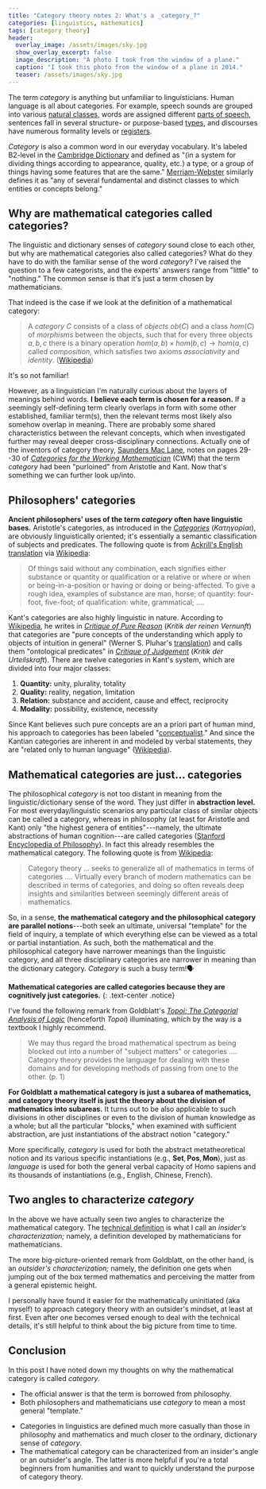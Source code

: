 ```yaml
---
title: "Category theory notes 2: What's a _category_?"
categories: [linguistics, mathematics]
tags: [category theory]
header:
  overlay_image: /assets/images/sky.jpg
  show_overlay_excerpt: false
  image_description: "A photo I took from the window of a plane."
  caption: "I took this photo from the window of a plane in 2014."
  teaser: /assets/images/sky.jpg
---
```


The term _category_ is anything but unfamiliar to linguisticians. Human language is all about categories. For example, speech sounds are grouped into various [natural classes](https://en.wikipedia.org/wiki/Natural_class), words are assigned different [parts of speech](https://en.wikipedia.org/wiki/Part_of_speech), sentences fall in several structure- or purpose-based [types](https://en.wikipedia.org/wiki/Sentence_(linguistics)#Classification), and discourses have numerous formality levels or [registers](https://en.wikipedia.org/wiki/Register_(sociolinguistics)).

_Category_ is also a common word in our everyday vocabulary. It's labeled B2-level in the [Cambridge Dictionary](https://dictionary.cambridge.org/dictionary/english/category) and defined as "(in a system for dividing things according to appearance, quality, etc.) a type, or a group of things having some features that are the same." [Merriam-Webster](https://www.merriam-webster.com/dictionary/category) similarly defines it as "any of several fundamental and distinct classes to which entities or concepts belong."

## Why are mathematical categories called categories?
The linguistic and dictionary senses of _category_ sound close to each other, but why are mathematical categories also called categories? What do they have to do with the familiar sense of the word _category_?  I've raised the question to a few categorists, and the experts' answers range from "little" to "nothing." The common sense is that it's just a term chosen by mathematicians.

That indeed is the case if we look at the definition of a mathematical category: <a id="catdef"></a>
>A _category_ $C$ consists of a class of _objects_ $ob(C)$ and a class $hom(C)$ of _morphisms_ between the objects, such that for every three objects $a, b, c$ there is a binary operation $hom(a,b) \times hom(b,c) \rightarrow hom(a,c)$ called _composition_, which satisfies two axioms _associativity_ and _identity_. ([Wikipedia](https://en.wikipedia.org/wiki/Category_(mathematics)#Definition))

It's so not familiar!

However, as a linguistician I'm naturally curious about the layers of meanings behind words. **I believe each term is chosen for a reason.** If a seemingly self-defining term clearly overlaps in form with some other established, familiar term(s), then the relevant terms most likely also somehow overlap in meaning. There are probably some shared characteristics between the relevant concepts, which when investigated further may reveal deeper cross-disciplinary connections. Actually one of the inventors of category theory, [Saunders Mac Lane](https://en.wikipedia.org/wiki/Saunders_Mac_Lane), notes on pages 29--30 of [_Categories for the Working Mathematician_](https://books.google.co.uk/books?id=MXboNPdTv7QC&source=gbs_navlinks_s) (CWM) that the term _category_ had been "purloined" from Aristotle and Kant. Now that's something we can further look up/into.

## Philosophers' categories
**Ancient philosophers' uses of the term _category_ often have linguistic bases.**  Aristotle's categories, as introduced in the [_Categories_](https://en.wikipedia.org/wiki/Categories_(Aristotle)) (_Κατηγορίαι_), are obviously linguistically oriented; it's essentially a semantic classification of subjects and predicates. The following quote is from [Ackrill's English translation](https://global.oup.com/academic/product/categories-and-de-interpretatione-9780198720867?cc=gb&lang=en&) via [Wikipedia](https://en.wikipedia.org/wiki/Categories_(Aristotle)#The_praedicamenta):
>Of things said without any combination, each signifies either substance or quantity or qualification or a relative or where or when or being-in-a-position or having or doing or being-affected. To give a rough idea, examples of substance are man, horse; of quantity: four-foot, five-foot; of qualification: white, grammatical; ....

Kant's categories are also highly linguistic in nature. According to [Wikipedia](https://en.wikipedia.org/wiki/Category_(Kant)), he writes in [_Critique of Pure Reason_](https://en.wikipedia.org/wiki/Critique_of_Pure_Reason) (_Kritik der reinen Vernunft_) that categories are "pure cоncepts of the undеrstanding which apply to objects of intuition in general" (Werner S. Pluhar's [translation](https://books.google.co.uk/books?id=Iz1xiAIcWiMC&dq=isbn:0872202577&source=gbs_navlinks_s)) and calls them "ontological predicates" in [_Critique of Judgement_](https://en.wikipedia.org/wiki/Critique_of_Judgement) (_Kritik der Urteilskraft_). There are twelve categories in Kant's system, which are divided into four major classes:
1. **Quantity:** unity, plurality, totality
2. **Quality:** reality, negation, limitation
3. **Relation:** substance and accident, cause and effect, reciprocity
4. **Modality:** possibility, existence, necessity

Since Kant believes such pure concepts are an a priori part of human mind, his approach to categories has been labeled "[conceptualist](https://plato.stanford.edu/entries/categories/#KanCon)." And since the Kantian categories are inherent in and modeled by verbal statements, they are "related only to human language" ([Wikipedia](https://en.wikipedia.org/wiki/Category_(Kant)#Meaning_of_.22category.22)).

## Mathematical categories are just... categories
The philosophical _category_ is not too distant in meaning from the linguistic/dictionary sense of the word. They just differ in **abstraction level.** For most everyday/linguistic scenarios any particular class of similar objects can be called a category, whereas in philosophy (at least for Aristotle and Kant) only "the highest genera of entities"---namely, the ultimate abstractions of human cognition---are called categories ([Stanford Encyclopedia of Philosophy](https://plato.stanford.edu/index.html)). In fact this already resembles the mathematical category. The following quote is from [Wikipedia](https://en.wikipedia.org/wiki/Category_(mathematics)):
>Category theory ... seeks to generalize all of mathematics in terms of categories .... Virtually every branch of modern mathematics can be described in terms of categories, and doing so often reveals deep insights and similarities between seemingly different areas of mathematics.

So, in a sense, **the mathematical category and the philosophical category are parallel notions**---both seek an ultimate, universal "template" for the field of inquiry, a template of which everything else can be viewed as a total or partial instantiation. As such, both the mathematical and the philosophical category have narrower meanings than the linguistic category, and all three disciplinary categories are narrower in meaning than the dictionary category. _Category_ is such a busy term!🗣

**Mathematical categories are called categories because they are cognitively just categories.**
{: .text-center .notice}

I've found the following remark from Goldblatt's [_Topoi: The Categorial Analysis of Logic_](https://books.google.co.uk/books/about/Topoi.html?id=5qTvoAEACAAJ&source=kp_book_description&redir_esc=y) (henceforth _Topoi_) illuminating, which by the way is a textbook I highly recommend.
>We may thus regard the broad mathematical spectrum as being blocked out into a number of "subject matters" or categories .... Category theory provides the language for dealing with these domains and for developing methods of passing from one to the other. (p.&nbsp;1)

**For Goldblatt a mathematical category is just a subarea of mathematics, and category theory itself is just the theory about the division of mathematics into subareas.** It turns out to be also applicable to such divisions in other disciplines or even to the division of human knowledge as a whole; but all the particular "blocks," when examined with sufficient abstraction, are just instantiations of the abstract notion "category."

More specifically, _category_ is used for both the abstract metatheoretical notion and its various specific instantiations (e.g., $\mathbf{Set}, \mathbf{Pos}, \mathbf{Mon}$), just as _language_ is used for both the general verbal capacity of Homo sapiens and its thousands of instantiations (e.g., English, Chinese, French).

## Two angles to characterize _category_
In the above we have actually seen two angles to characterize the mathematical category. The <a href="#catdef">technical definition</a> is what I call an _insider's characterization;_ namely, a definition developed by mathematicians for mathematicians.

The more big-picture-oriented remark from Goldblatt, on the other hand, is an *outsider's characterization;* namely, the definition one gets when jumping out of the box termed mathematics and perceiving the matter from a general epistemic height.

I personally have found it easier for the mathematically uninitiated (aka myself) to approach category theory with an outsider's mindset, at least at first. Even after one becomes versed enough to deal with the technical details, it's still helpful to think about the big picture from time to time.

## Conclusion
In this post I have noted down my thoughts on why the mathematical category is called _category_.

- The official answer is that the term is borrowed from philosophy.
- Both philosophers and mathematicians use _category_ to mean a most general "template."
<!-- - The philosophers' categories are more linguistically based while the mathematicians' categories are more cognized as blocks divided from the disciplinary spectrum.-->
- Categories in linguistics are defined much more casually than those in philosophy and mathematics and much closer to the ordinary, dictionary sense of _category_.
- The mathematical category can be characterized from an insider's angle or an outsider's angle. The latter is more helpful if you're a total beginners from humanities and want to quickly understand the purpose of category theory.
